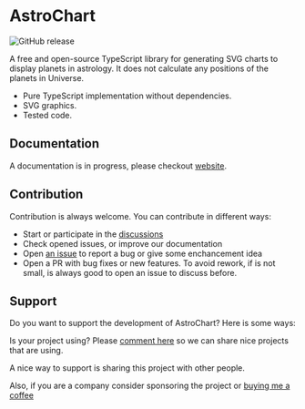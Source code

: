 # AstroChart

![GitHub release](https://img.shields.io/github/v/release/AstroDraw/AstroChart?style=flat-square)

A free and open-source TypeScript library for generating SVG charts to display planets in astrology. It does not calculate any positions of the planets in Universe.

- Pure TypeScript implementation without dependencies.
- SVG graphics.
- Tested code.

## Documentation
A documentation is in progress, please checkout [website](https://astrodraw.github.io/).

## Contribution
Contribution is always welcome. You can contribute in different ways:
 - Start or participate in the [discussions](https://github.com/AstroDraw/AstroChart/discussions)
 - Check opened issues, or improve our documentation
 - Open [an issue](https://github.com/AstroDraw/AstroChart/issues) to report a bug or give some enchancement idea
 - Open a PR with bug fixes or new features. To avoid rework, if is not small, is always good to open an issue to discuss before.

## Support
Do you want to support the development of AstroChart? Here is some ways:

Is your project using? Please [comment here](https://github.com/AstroDraw/AstroChart/discussions/48) so we can share nice projects that are using.

A nice way to support is sharing this project with other people.

Also, if you are a company consider sponsoring the project or [buying me a coffee](https://ko-fi.com/afucher)
